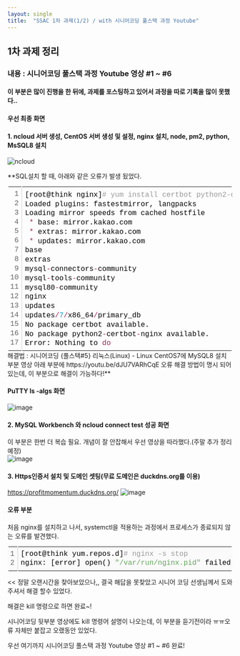 ```yaml
---
layout: single
title:  "SSAC 1차 과제(1/2) / with 시니어코딩 풀스택 과정 Youtube"
---
```



## 1차 과제 정리
### 내용 : 시니어코딩 풀스택 과정 Youtube 영상 #1 ~ #6


#### 이 부분은 많이 진행을 한 뒤에, 과제를 포스팅하고 있어서 과정을 따로 기록을 많이 못했다..

#### 우선 최종 화면


#### **1. ncloud 서버 생성, CentOS 서버 생성 및 설정, nginx 설치, node, pm2, python, MsSQL8 설치** 
![ncloud](https://user-images.githubusercontent.com/89231521/130182572-0a537859-7742-4239-b0e3-149e1558ad83.jpg)


 **SQL설치 할 때, 아래와 같은 오류가 발생 됬었다.
 <div class="colorscripter-code" style="color:#010101;font-family:Consolas, 'Liberation Mono', Menlo, Courier, monospace !important; position:relative !important;overflow:auto"><table class="colorscripter-code-table" style="margin:0;padding:0;border:none;border-radius:4px;" cellspacing="0" cellpadding="0"><tr><td style="padding:6px;border-right:2px solid #e5e5e5"><div style="margin:0;padding:0;word-break:normal;text-align:right;color:#666;font-family:Consolas, 'Liberation Mono', Menlo, Courier, monospace !important;line-height:130%"><div style="line-height:130%">1</div><div style="line-height:130%">2</div><div style="line-height:130%">3</div><div style="line-height:130%">4</div><div style="line-height:130%">5</div><div style="line-height:130%">6</div><div style="line-height:130%">7</div><div style="line-height:130%">8</div><div style="line-height:130%">9</div><div style="line-height:130%">10</div><div style="line-height:130%">11</div><div style="line-height:130%">12</div><div style="line-height:130%">13</div><div style="line-height:130%">14</div><div style="line-height:130%">15</div><div style="line-height:130%">16</div><div style="line-height:130%">17</div></div></td><td style="padding:6px 0;text-align:left"><div style="margin:0;padding:0;color:#010101;font-family:Consolas, 'Liberation Mono', Menlo, Courier, monospace !important;line-height:130%"><div style="padding:0 6px; white-space:pre; line-height:130%">[root@think&nbsp;nginx]<span style="color:#999999">#&nbsp;yum&nbsp;install&nbsp;certbot&nbsp;python2-certbot-nginx&nbsp;-y</span></div><div style="padding:0 6px; white-space:pre; line-height:130%">Loaded&nbsp;plugins:&nbsp;fastestmirror,&nbsp;langpacks</div><div style="padding:0 6px; white-space:pre; line-height:130%">Loading&nbsp;mirror&nbsp;speeds&nbsp;from&nbsp;cached&nbsp;hostfile</div><div style="padding:0 6px; white-space:pre; line-height:130%">&nbsp;<span style="color:#0086b3"></span><span style="color:#a71d5d">*</span>&nbsp;base:&nbsp;mirror.kakao.com</div><div style="padding:0 6px; white-space:pre; line-height:130%">&nbsp;<span style="color:#0086b3"></span><span style="color:#a71d5d">*</span>&nbsp;extras:&nbsp;mirror.kakao.com</div><div style="padding:0 6px; white-space:pre; line-height:130%">&nbsp;<span style="color:#0086b3"></span><span style="color:#a71d5d">*</span>&nbsp;updates:&nbsp;mirror.kakao.com</div><div style="padding:0 6px; white-space:pre; line-height:130%">base&nbsp;&nbsp;&nbsp;&nbsp;&nbsp;&nbsp;&nbsp;&nbsp;&nbsp;&nbsp;&nbsp;&nbsp;&nbsp;&nbsp;&nbsp;&nbsp;&nbsp;&nbsp;&nbsp;&nbsp;&nbsp;&nbsp;&nbsp;&nbsp;&nbsp;&nbsp;&nbsp;&nbsp;&nbsp;&nbsp;&nbsp;&nbsp;&nbsp;&nbsp;&nbsp;&nbsp;&nbsp;&nbsp;&nbsp;&nbsp;&nbsp;&nbsp;&nbsp;&nbsp;&nbsp;&nbsp;&nbsp;&nbsp;&nbsp;&nbsp;&nbsp;&nbsp;&nbsp;&nbsp;&nbsp;&nbsp;&nbsp;&nbsp;&nbsp;&nbsp;&nbsp;&nbsp;&nbsp;&nbsp;&nbsp;&nbsp;&nbsp;&nbsp;&nbsp;&nbsp;&nbsp;&nbsp;&nbsp;&nbsp;&nbsp;&nbsp;&nbsp;&nbsp;&nbsp;&nbsp;&nbsp;&nbsp;&nbsp;&nbsp;&nbsp;&nbsp;&nbsp;&nbsp;&nbsp;&nbsp;&nbsp;&nbsp;&nbsp;&nbsp;&nbsp;&nbsp;&nbsp;&nbsp;&nbsp;&nbsp;&nbsp;&nbsp;&nbsp;&nbsp;&nbsp;&nbsp;<span style="color:#0086b3"></span><span style="color:#a71d5d">|</span>&nbsp;<span style="color:#0099cc">3.</span><span style="color:#0099cc">6</span>&nbsp;kB&nbsp;&nbsp;<span style="color:#0099cc">00</span>:<span style="color:#0099cc">00</span>:<span style="color:#0099cc">00</span></div><div style="padding:0 6px; white-space:pre; line-height:130%">extras&nbsp;&nbsp;&nbsp;&nbsp;&nbsp;&nbsp;&nbsp;&nbsp;&nbsp;&nbsp;&nbsp;&nbsp;&nbsp;&nbsp;&nbsp;&nbsp;&nbsp;&nbsp;&nbsp;&nbsp;&nbsp;&nbsp;&nbsp;&nbsp;&nbsp;&nbsp;&nbsp;&nbsp;&nbsp;&nbsp;&nbsp;&nbsp;&nbsp;&nbsp;&nbsp;&nbsp;&nbsp;&nbsp;&nbsp;&nbsp;&nbsp;&nbsp;&nbsp;&nbsp;&nbsp;&nbsp;&nbsp;&nbsp;&nbsp;&nbsp;&nbsp;&nbsp;&nbsp;&nbsp;&nbsp;&nbsp;&nbsp;&nbsp;&nbsp;&nbsp;&nbsp;&nbsp;&nbsp;&nbsp;&nbsp;&nbsp;&nbsp;&nbsp;&nbsp;&nbsp;&nbsp;&nbsp;&nbsp;&nbsp;&nbsp;&nbsp;&nbsp;&nbsp;&nbsp;&nbsp;&nbsp;&nbsp;&nbsp;&nbsp;&nbsp;&nbsp;&nbsp;&nbsp;&nbsp;&nbsp;&nbsp;&nbsp;&nbsp;&nbsp;&nbsp;&nbsp;&nbsp;&nbsp;&nbsp;&nbsp;&nbsp;&nbsp;&nbsp;&nbsp;<span style="color:#0086b3"></span><span style="color:#a71d5d">|</span>&nbsp;<span style="color:#0099cc">2.</span><span style="color:#0099cc">9</span>&nbsp;kB&nbsp;&nbsp;<span style="color:#0099cc">00</span>:<span style="color:#0099cc">00</span>:<span style="color:#0099cc">00</span></div><div style="padding:0 6px; white-space:pre; line-height:130%">mysql<span style="color:#0086b3"></span><span style="color:#a71d5d">-</span>connectors<span style="color:#0086b3"></span><span style="color:#a71d5d">-</span>community&nbsp;&nbsp;&nbsp;&nbsp;&nbsp;&nbsp;&nbsp;&nbsp;&nbsp;&nbsp;&nbsp;&nbsp;&nbsp;&nbsp;&nbsp;&nbsp;&nbsp;&nbsp;&nbsp;&nbsp;&nbsp;&nbsp;&nbsp;&nbsp;&nbsp;&nbsp;&nbsp;&nbsp;&nbsp;&nbsp;&nbsp;&nbsp;&nbsp;&nbsp;&nbsp;&nbsp;&nbsp;&nbsp;&nbsp;&nbsp;&nbsp;&nbsp;&nbsp;&nbsp;&nbsp;&nbsp;&nbsp;&nbsp;&nbsp;&nbsp;&nbsp;&nbsp;&nbsp;&nbsp;&nbsp;&nbsp;&nbsp;&nbsp;&nbsp;&nbsp;&nbsp;&nbsp;&nbsp;&nbsp;&nbsp;&nbsp;&nbsp;&nbsp;&nbsp;&nbsp;&nbsp;&nbsp;&nbsp;&nbsp;&nbsp;&nbsp;&nbsp;&nbsp;&nbsp;&nbsp;&nbsp;&nbsp;&nbsp;&nbsp;<span style="color:#0086b3"></span><span style="color:#a71d5d">|</span>&nbsp;<span style="color:#0099cc">2.</span><span style="color:#0099cc">6</span>&nbsp;kB&nbsp;&nbsp;<span style="color:#0099cc">00</span>:<span style="color:#0099cc">00</span>:<span style="color:#0099cc">00</span></div><div style="padding:0 6px; white-space:pre; line-height:130%">mysql<span style="color:#0086b3"></span><span style="color:#a71d5d">-</span>tools<span style="color:#0086b3"></span><span style="color:#a71d5d">-</span>community&nbsp;&nbsp;&nbsp;&nbsp;&nbsp;&nbsp;&nbsp;&nbsp;&nbsp;&nbsp;&nbsp;&nbsp;&nbsp;&nbsp;&nbsp;&nbsp;&nbsp;&nbsp;&nbsp;&nbsp;&nbsp;&nbsp;&nbsp;&nbsp;&nbsp;&nbsp;&nbsp;&nbsp;&nbsp;&nbsp;&nbsp;&nbsp;&nbsp;&nbsp;&nbsp;&nbsp;&nbsp;&nbsp;&nbsp;&nbsp;&nbsp;&nbsp;&nbsp;&nbsp;&nbsp;&nbsp;&nbsp;&nbsp;&nbsp;&nbsp;&nbsp;&nbsp;&nbsp;&nbsp;&nbsp;&nbsp;&nbsp;&nbsp;&nbsp;&nbsp;&nbsp;&nbsp;&nbsp;&nbsp;&nbsp;&nbsp;&nbsp;&nbsp;&nbsp;&nbsp;&nbsp;&nbsp;&nbsp;&nbsp;&nbsp;&nbsp;&nbsp;&nbsp;&nbsp;&nbsp;&nbsp;&nbsp;&nbsp;&nbsp;&nbsp;&nbsp;&nbsp;&nbsp;&nbsp;<span style="color:#0086b3"></span><span style="color:#a71d5d">|</span>&nbsp;<span style="color:#0099cc">2.</span><span style="color:#0099cc">6</span>&nbsp;kB&nbsp;&nbsp;<span style="color:#0099cc">00</span>:<span style="color:#0099cc">00</span>:<span style="color:#0099cc">00</span></div><div style="padding:0 6px; white-space:pre; line-height:130%">mysql80<span style="color:#0086b3"></span><span style="color:#a71d5d">-</span>community&nbsp;&nbsp;&nbsp;&nbsp;&nbsp;&nbsp;&nbsp;&nbsp;&nbsp;&nbsp;&nbsp;&nbsp;&nbsp;&nbsp;&nbsp;&nbsp;&nbsp;&nbsp;&nbsp;&nbsp;&nbsp;&nbsp;&nbsp;&nbsp;&nbsp;&nbsp;&nbsp;&nbsp;&nbsp;&nbsp;&nbsp;&nbsp;&nbsp;&nbsp;&nbsp;&nbsp;&nbsp;&nbsp;&nbsp;&nbsp;&nbsp;&nbsp;&nbsp;&nbsp;&nbsp;&nbsp;&nbsp;&nbsp;&nbsp;&nbsp;&nbsp;&nbsp;&nbsp;&nbsp;&nbsp;&nbsp;&nbsp;&nbsp;&nbsp;&nbsp;&nbsp;&nbsp;&nbsp;&nbsp;&nbsp;&nbsp;&nbsp;&nbsp;&nbsp;&nbsp;&nbsp;&nbsp;&nbsp;&nbsp;&nbsp;&nbsp;&nbsp;&nbsp;&nbsp;&nbsp;&nbsp;&nbsp;&nbsp;&nbsp;&nbsp;&nbsp;&nbsp;&nbsp;&nbsp;&nbsp;&nbsp;&nbsp;&nbsp;<span style="color:#0086b3"></span><span style="color:#a71d5d">|</span>&nbsp;<span style="color:#0099cc">2.</span><span style="color:#0099cc">6</span>&nbsp;kB&nbsp;&nbsp;<span style="color:#0099cc">00</span>:<span style="color:#0099cc">00</span>:<span style="color:#0099cc">00</span></div><div style="padding:0 6px; white-space:pre; line-height:130%">nginx&nbsp;&nbsp;&nbsp;&nbsp;&nbsp;&nbsp;&nbsp;&nbsp;&nbsp;&nbsp;&nbsp;&nbsp;&nbsp;&nbsp;&nbsp;&nbsp;&nbsp;&nbsp;&nbsp;&nbsp;&nbsp;&nbsp;&nbsp;&nbsp;&nbsp;&nbsp;&nbsp;&nbsp;&nbsp;&nbsp;&nbsp;&nbsp;&nbsp;&nbsp;&nbsp;&nbsp;&nbsp;&nbsp;&nbsp;&nbsp;&nbsp;&nbsp;&nbsp;&nbsp;&nbsp;&nbsp;&nbsp;&nbsp;&nbsp;&nbsp;&nbsp;&nbsp;&nbsp;&nbsp;&nbsp;&nbsp;&nbsp;&nbsp;&nbsp;&nbsp;&nbsp;&nbsp;&nbsp;&nbsp;&nbsp;&nbsp;&nbsp;&nbsp;&nbsp;&nbsp;&nbsp;&nbsp;&nbsp;&nbsp;&nbsp;&nbsp;&nbsp;&nbsp;&nbsp;&nbsp;&nbsp;&nbsp;&nbsp;&nbsp;&nbsp;&nbsp;&nbsp;&nbsp;&nbsp;&nbsp;&nbsp;&nbsp;&nbsp;&nbsp;&nbsp;&nbsp;&nbsp;&nbsp;&nbsp;&nbsp;&nbsp;&nbsp;&nbsp;&nbsp;&nbsp;<span style="color:#0086b3"></span><span style="color:#a71d5d">|</span>&nbsp;<span style="color:#0099cc">2.</span><span style="color:#0099cc">9</span>&nbsp;kB&nbsp;&nbsp;<span style="color:#0099cc">00</span>:<span style="color:#0099cc">00</span>:<span style="color:#0099cc">00</span></div><div style="padding:0 6px; white-space:pre; line-height:130%">updates&nbsp;&nbsp;&nbsp;&nbsp;&nbsp;&nbsp;&nbsp;&nbsp;&nbsp;&nbsp;&nbsp;&nbsp;&nbsp;&nbsp;&nbsp;&nbsp;&nbsp;&nbsp;&nbsp;&nbsp;&nbsp;&nbsp;&nbsp;&nbsp;&nbsp;&nbsp;&nbsp;&nbsp;&nbsp;&nbsp;&nbsp;&nbsp;&nbsp;&nbsp;&nbsp;&nbsp;&nbsp;&nbsp;&nbsp;&nbsp;&nbsp;&nbsp;&nbsp;&nbsp;&nbsp;&nbsp;&nbsp;&nbsp;&nbsp;&nbsp;&nbsp;&nbsp;&nbsp;&nbsp;&nbsp;&nbsp;&nbsp;&nbsp;&nbsp;&nbsp;&nbsp;&nbsp;&nbsp;&nbsp;&nbsp;&nbsp;&nbsp;&nbsp;&nbsp;&nbsp;&nbsp;&nbsp;&nbsp;&nbsp;&nbsp;&nbsp;&nbsp;&nbsp;&nbsp;&nbsp;&nbsp;&nbsp;&nbsp;&nbsp;&nbsp;&nbsp;&nbsp;&nbsp;&nbsp;&nbsp;&nbsp;&nbsp;&nbsp;&nbsp;&nbsp;&nbsp;&nbsp;&nbsp;&nbsp;&nbsp;&nbsp;&nbsp;&nbsp;<span style="color:#0086b3"></span><span style="color:#a71d5d">|</span>&nbsp;<span style="color:#0099cc">2.</span><span style="color:#0099cc">9</span>&nbsp;kB&nbsp;&nbsp;<span style="color:#0099cc">00</span>:<span style="color:#0099cc">00</span>:<span style="color:#0099cc">00</span></div><div style="padding:0 6px; white-space:pre; line-height:130%">updates<span style="color:#0086b3"></span><span style="color:#a71d5d">/</span><span style="color:#0099cc">7</span><span style="color:#a71d5d">/</span>x86_64<span style="color:#0086b3"></span><span style="color:#a71d5d">/</span>primary_db&nbsp;&nbsp;&nbsp;&nbsp;&nbsp;&nbsp;&nbsp;&nbsp;&nbsp;&nbsp;&nbsp;&nbsp;&nbsp;&nbsp;&nbsp;&nbsp;&nbsp;&nbsp;&nbsp;&nbsp;&nbsp;&nbsp;&nbsp;&nbsp;&nbsp;&nbsp;&nbsp;&nbsp;&nbsp;&nbsp;&nbsp;&nbsp;&nbsp;&nbsp;&nbsp;&nbsp;&nbsp;&nbsp;&nbsp;&nbsp;&nbsp;&nbsp;&nbsp;&nbsp;&nbsp;&nbsp;&nbsp;&nbsp;&nbsp;&nbsp;&nbsp;&nbsp;&nbsp;&nbsp;&nbsp;&nbsp;&nbsp;&nbsp;&nbsp;&nbsp;&nbsp;&nbsp;&nbsp;&nbsp;&nbsp;&nbsp;&nbsp;&nbsp;&nbsp;&nbsp;&nbsp;&nbsp;&nbsp;&nbsp;&nbsp;&nbsp;&nbsp;&nbsp;&nbsp;&nbsp;&nbsp;&nbsp;&nbsp;<span style="color:#0086b3"></span><span style="color:#a71d5d">|</span>&nbsp;<span style="color:#0099cc">9.</span><span style="color:#0099cc">6</span>&nbsp;MB&nbsp;&nbsp;<span style="color:#0099cc">00</span>:<span style="color:#0099cc">00</span>:<span style="color:#0099cc">00</span></div><div style="padding:0 6px; white-space:pre; line-height:130%">No&nbsp;package&nbsp;certbot&nbsp;available.</div><div style="padding:0 6px; white-space:pre; line-height:130%">No&nbsp;package&nbsp;python2<span style="color:#0086b3"></span><span style="color:#a71d5d">-</span>certbot<span style="color:#0086b3"></span><span style="color:#a71d5d">-</span>nginx&nbsp;available.</div><div style="padding:0 6px; white-space:pre; line-height:130%">Error:&nbsp;Nothing&nbsp;to&nbsp;<span style="color:#a71d5d">do</span></div></div><div style="text-align:right;margin-top:-13px;margin-right:5px;font-size:9px;font-style:italic"><a href="http://colorscripter.com/info#e" target="_blank" style="color:#e5e5e5text-decoration:none">Colored by Color Scripter</a></div></td><td style="vertical-align:bottom;padding:0 2px 4px 0"><a href="http://colorscripter.com/info#e" target="_blank" style="text-decoration:none;color:white"><span style="font-size:9px;word-break:normal;background-color:#e5e5e5;color:white;border-radius:10px;padding:1px">cs</span></a></td></tr></table></div>
 해결법 : 시니어코딩 {풀스택#5} 리눅스(Linux) - Linux CentOS7에 MySQL8 설치 부분 영상 아래 부분에
  https://youtu.be/dJU7VARhCqE
 오류 해결 방법이 명시 되어 있는데, 이 부분으로 해결이 가능하다!**
 
 
 #### PuTTY ls -algs 화면
![image](https://user-images.githubusercontent.com/89231521/130182990-07ffb122-86de-4a67-bfa1-4365f51c8246.png)

#### **2. MySQL Workbench 와 ncloud connect test 성공 화면** 
  이 부분은 한번 더 복습 필요. 개념이 잘 안잡해서 우선 영상을 따라했다.(주말 추가 정리 예정)  
![image](https://user-images.githubusercontent.com/89231521/130183499-3f1ad884-bacf-43d2-81fb-2ddfc126923e.png)

#### **3. Https인증서 설치 및 도메인 셋팅(무료 도메인은 duckdns.org를 이용)** 
   https://profitmomentum.duckdns.org/
![image](https://user-images.githubusercontent.com/89231521/130183685-83616232-280b-48bf-a64e-966dac63105c.png)


#### **오류 부분**
처음 nginx를 설치하고 나서, systemctl을 적용하는 과정에서 프로세스가 종료되지 않는 오류를 발견했다. 


<div class="colorscripter-code" style="color:#010101;font-family:Consolas, 'Liberation Mono', Menlo, Courier, monospace !important; position:relative !important;overflow:auto"><table class="colorscripter-code-table" style="margin:0;padding:0;border:none;background-color:#fafafa;border-radius:4px;" cellspacing="0" cellpadding="0"><tr><td style="padding:6px;border-right:2px solid #e5e5e5"><div style="margin:0;padding:0;word-break:normal;text-align:right;color:#666;font-family:Consolas, 'Liberation Mono', Menlo, Courier, monospace !important;line-height:130%"><div style="line-height:130%">1</div><div style="line-height:130%">2</div></div></td><td style="padding:6px 0;text-align:left"><div style="margin:0;padding:0;color:#010101;font-family:Consolas, 'Liberation Mono', Menlo, Courier, monospace !important;line-height:130%"><div style="padding:0 6px; white-space:pre; line-height:130%">[root@think&nbsp;yum.repos.d]<span style="color:#999999">#&nbsp;nginx&nbsp;-s&nbsp;stop</span></div><div style="padding:0 6px; white-space:pre; line-height:130%">nginx:&nbsp;[error]&nbsp;open()&nbsp;<span style="color:#63a35c">"/var/run/nginx.pid"</span>&nbsp;failed&nbsp;(<span style="color:#0099cc">2</span>:&nbsp;No&nbsp;such&nbsp;file&nbsp;or&nbsp;directory)</div></div></td><td style="vertical-align:bottom;padding:0 2px 4px 0"><a href="http://colorscripter.com/info#e" target="_blank" style="text-decoration:none;color:white"><span style="font-size:9px;word-break:normal;background-color:#e5e5e5;color:white;border-radius:10px;padding:1px">cs</span></a></td></tr></table></div>


<< 정말 오랜시간을 찾아보았으나,, 결국 해답을 못찾았고
시니어 코딩 선생님께서 도와주셔서 해결 할수 있었다.

해결은 kill 명령으로 하면 완료~!

시니어코딩 뒷부분 영상에도 kill 명령어 설명이 나오는데, 이 부분을 듣기전이라 ㅠㅠ오류 자체만 붙잡고 오랬동안 있었다.


우선 여기까지 시니어코딩 풀스택 과정 Youtube 영상 #1 ~ #6 완료!






